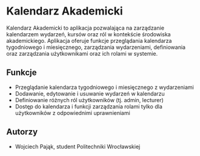 # Kalendarz Akademicki

Kalendarz Akademicki to aplikacja pozwalająca na zarządzanie kalendarzem wydarzeń, kursów oraz ról w kontekście środowiska akademickiego. Aplikacja oferuje funkcje przeglądania kalendarza tygodniowego i miesięcznego, zarządzania wydarzeniami, definiowania oraz zarządzania użytkownikami oraz ich rolami w systemie.

## Funkcje

- Przeglądanie kalendarza tygodniowego i miesięcznego z wydarzeniami
- Dodawanie, edytowanie i usuwanie wydarzeń w kalendarzu
- Definiowanie różnych ról użytkowników (tj. admin, lecturer)
- Dostęp do kalendarza i funkcji zarządzania rolami tylko dla użytkowników z odpowiednimi uprawnieniami

## Autorzy

- Wojciech Pająk, student Politechniki Wrocławskiej
